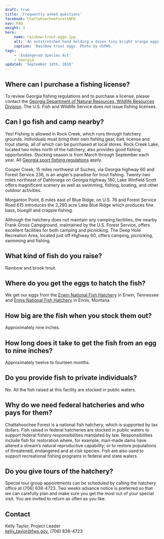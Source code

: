 ```yaml
---
draft: true
title: 'Frequently asked questions'
facebook: ChattahoocheeForestNFH
nav: FAQ
weight: 3
hero:
    name: rainbow-trout-eggs.jpg
    alt: 'An outstretched hand holding a dozen tiny bright orange eggs above a bin of thousands more.'
    caption: 'Rainbow trout eggs. Photo by USFWS.'
tags:
    - 'Endangered Species Act'
    - Georgia
updated: 'September 18th, 2018'
---
```


## Where can I purchase a fishing license?

To review Georgia fishing regulations and to purchase a license, please contact the [Georgia Department of Natural Resources, Wildlife Resources Division](https://georgiawildlife.com/fishing/regulations). The U.S. Fish and Wildlife Service does not issue fishing licenses.

## Can I go fish and camp nearby?

Yes! Fishing is allowed in Rock Creek, which runs through hatchery grounds. Individuals must bring their own fishing gear, bait, license and trout stamp, all of which can be purchased at local stores. Rock Creek Lake, located two miles north of the hatchery, also provides good fishing opportunities. Stocking season is from March through September each year. All [Georgia sport fishing regulations](https://georgiawildlife.com/fishing/regulations) apply.

Cooper Creek, 15 miles northwest of Suches, via Georgia highway 60 and Forest Service 236, is an angler’s paradise for trout fishing. Twenty-two miles northeast of Dahlonega on Georgia highway 180, Lake Winfield Scott offers magnificent scenery as well as swimming, fishing, boating, and other outdoor activities.

Morganton Point, 6 miles east of Blue Ridge, on U.S. 76 and Forest Service Road 615 introduces the 3,290 acre Lake Blue Ridge which produces fine bass, bluegill and crappie fishing.

Although the hatchery does not maintain any camping facilities, the nearby Frank Gross Campground, maintained by the U.S. Forest Service, offers excellent facilities for both camping and picnicking. The Deep Hole Recreation Area, located just off Highway 60, offers camping, picnicking, swimming and fishing.

## What kind of fish do you raise?

Rainbow and brook trout.

## Where do you get the eggs to hatch the fish?

We get our eggs from the [Erwin National Fish Hatchery](https://www.fws.gov/erwin/) in Erwin, Tennessee and [Ennis National Fish Hatchery](https://www.fws.gov/mountain-prairie/fisheries/ennis.php) in Ennis, Montana.

## How big are the fish when you stock them out?

Approximately nine inches.

## How long does it take to get the fish from an egg to nine inches?

Approximately twelve to fourteen months.

## Do you provide fish to private individuals?

No. All the fish raised at this facility are stocked in public waters.

## Why do we need federal hatcheries and who pays for them?

Chattahoochee Forest is a national fish hatchery, which is supported by tax dollars. Fish raised in federal hatcheries are stocked in public waters to support federal fishery responsibilities mandated by law. Responsibilities include fish for restoration where, for example, man-made dams have altered a stream’s natural reproductive capability; or to restore populations of threatened, endangered and at-risk species. Fish are also used to support recreational fishing programs in federal and state waters.

## Do you give tours of the hatchery?

Special tour group appointments can be scheduled by calling the hatchery office at (706) 838-4723. Two weeks advance notice is preferred so that we can carefully plan and make sure you get the most out of your special visit. You are invited to return as often as you like.

## Contact

Kelly Taylor, Project Leader  
[kelly_taylor@fws.gov](mailto:kelly_taylor@fws.gov), (706) 838-4723
